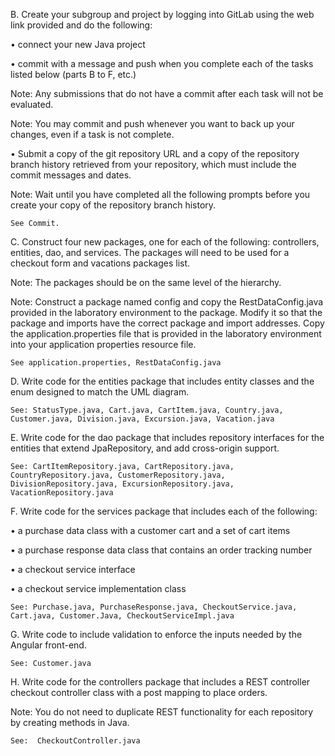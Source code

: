 B.   Create your subgroup and project by logging into GitLab using the web link provided and do the following:

•    connect your new Java project

•    commit with a message and push when you complete each of the tasks listed below (parts B to F, etc.)



Note: Any submissions that do not have a commit after each task will not be evaluated.


Note: You may commit and push whenever you want to back up your changes, even if a task is not complete.


•    Submit a copy of the git repository URL and a copy of the repository branch history retrieved from your repository, which must include the commit messages and dates.


Note: Wait until you have completed all the following prompts before you create your copy of the repository branch history.

    See Commit.

C.   Construct four new packages, one for each of the following: controllers, entities, dao, and services. The packages will need to be used for a checkout form and vacations packages list.


Note: The packages should be on the same level of the hierarchy.


Note: Construct a package named config and copy the RestDataConfig.java provided in the laboratory environment to the package. Modify it so that the package and imports have the correct package and import addresses. Copy the application.properties file that is provided in the laboratory environment into your application properties resource file.

    See application.properties, RestDataConfig.java

D.   Write code for the entities package that includes entity classes and the enum designed to match the UML diagram.

    See: StatusType.java, Cart.java, CartItem.java, Country.java, Customer.java, Division.java, Excursion.java, Vacation.java

E.   Write code for the dao package that includes repository interfaces for the entities that extend JpaRepository, and add cross-origin support.

    See: CartItemRepository.java, CartRepository.java, CountryRepository.java, CustomerRepository.java, DivisionRepository.java, ExcursionRepository.java, VacationRepository.java

F.   Write code for the services package that includes each of the following:

•    a purchase data class with a customer cart and a set of cart items

•    a purchase response data class that contains an order tracking number

•    a checkout service interface

•    a checkout service implementation class

    See: Purchase.java, PurchaseResponse.java, CheckoutService.java, Cart.java, Customer.Java, CheckoutServiceImpl.java

G.   Write code to include validation to enforce the inputs needed by the Angular front-end.
    
    See: Customer.java

H.   Write code for the controllers package that includes a REST controller checkout controller class with a post mapping to place orders.


Note: You do not need to duplicate REST functionality for each repository by creating methods in Java.

    See:  CheckoutController.java

